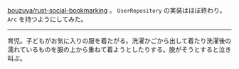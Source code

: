 [bouzuya/rust-social-bookmarking][] 。 `UserRepository` の実装はほぼ終わり。 `Arc` を持つようにしてみた。

---

育児。子どもがお気に入りの服を着たがる。洗濯かごから出して着たり洗濯後の濡れているものを服の上から重ねて着ようとしたりする。脱がそうとすると泣き叫ぶ。

[bouzuya/rust-social-bookmarking]: https://github.com/bouzuya/rust-social-bookmarking
